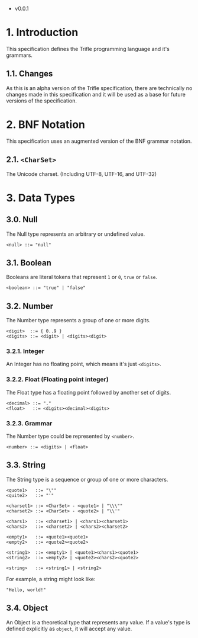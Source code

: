 - v0.0.1
# 1. Introduction
This specification defines the Trifle programming language and it's grammars.

## 1.1. Changes
As this is an alpha version of the Trifle specification, there are technically no changes made in this specification and it will be used as a base for future versions of the specification.

# 2. BNF Notation
This specification uses an augmented version of the BNF grammar notation.

## 2.1. `<CharSet>`
The Unicode charset. (Including UTF-8, UTF-16, and UTF-32)

# 3. Data Types

## 3.0. Null
The Null type represents an arbitrary or undefined value.
```
<null> ::= "null"
```

## 3.1. Boolean
Booleans are literal tokens that represent `1` or `0`, `true` or `false`.
```
<boolean> ::= "true" | "false"
```

## 3.2. Number
The Number type represents a group of one or more digits.
```
<digit>  ::= { 0..9 }
<digits> ::= <digit> | <digits><digit>
```

### 3.2.1. Integer
An Integer has no floating point, which means it's just `<digits>`.

### 3.2.2. Float (Floating point integer)
The Float type has a floating point followed by another set of digits.
```
<decimal> ::= "."
<float>   ::= <digits><decimal><digits>
```

### 3.2.3. Grammar
The Number type could be represented by `<number>`.
```
<number> ::= <digits> | <float>
```

## 3.3. String
The String type is a sequence or group of one or more characters.
```
<quote1>   ::= "\""
<quite2>   ::= "'"

<charset1> ::= <CharSet> - <quote1> | "\\\""
<charset2> ::= <CharSet> - <quote2> | "\\'"

<chars1>   ::= <charset1> | <chars1><charset1>
<chars2>   ::= <charset2> | <chars2><charset2>

<empty1>   ::= <quote1><quote1>
<empty2>   ::= <quote2><quote2>

<string1>  ::= <empty1> | <quote1><chars1><quote1>
<string2>  ::= <empty2> | <quote2><chars2><quote2>

<string>   ::= <string1> | <string2>
```

For example, a string might look like:
```trifle
"Hello, world!"
```

## 3.4. Object
An Object is a theoretical type that represents any value.  If a value's type is defined explicitly as `object`, it will accept any value.